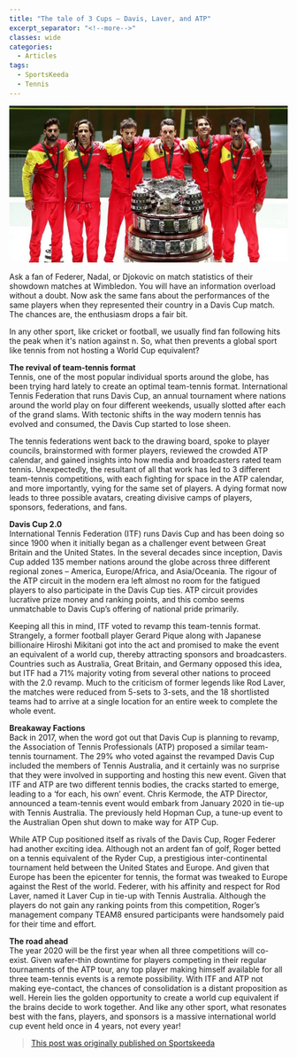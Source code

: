 ```yaml
---
title: "The tale of 3 Cups – Davis, Laver, and ATP"
excerpt_separator: "<!--more-->"
classes: wide
categories:
  - Articles
tags:
  - SportsKeeda
  - Tennis
---
```


![davis cup](/assets/images/skdavis.jpg)  

Ask a fan of Federer, Nadal, or Djokovic on match statistics of their showdown matches at Wimbledon. You will have an information overload without a doubt. Now ask the same fans about the performances of the same players when they represented their country in a Davis Cup match. The chances are, the enthusiasm drops a fair bit.
<!--more-->

In any other sport, like cricket or football, we usually find fan following hits the peak when it's nation against n. So, what then prevents a global sport like tennis from not hosting a World Cup equivalent?

**The revival of team-tennis format**  
Tennis, one of the most popular individual sports around the globe, has been trying hard lately to create an optimal team-tennis format. International Tennis Federation that runs Davis Cup, an annual tournament where nations around the world play on four different weekends, usually slotted after each of the grand slams. With tectonic shifts in the way modern tennis has evolved and consumed, the Davis Cup started to lose sheen.

The tennis federations went back to the drawing board, spoke to player councils, brainstormed with former players, reviewed the crowded ATP calendar, and gained insights into how media and broadcasters rated team tennis. Unexpectedly, the resultant of all that work has led to 3 different team-tennis competitions, with each fighting for space in the ATP calendar, and more importantly, vying for the same set of players. A dying format now leads to three possible avatars, creating divisive camps of players, sponsors, federations, and fans. 

**Davis Cup 2.0**  
International Tennis Federation (ITF) runs Davis Cup and has been doing so since 1900 when it initially began as a challenger event between Great Britain and the United States. In the several decades since inception, Davis Cup added 135 member nations around the globe across three different regional zones – America, Europe/Africa, and Asia/Oceania. The rigour of the ATP circuit in the modern era left almost no room for the fatigued players to also participate in the Davis Cup ties. ATP circuit provides lucrative prize money and ranking points, and this combo seems unmatchable to Davis Cup’s offering of national pride primarily.

Keeping all this in mind, ITF voted to revamp this team-tennis format. Strangely, a former football player Gerard Pique along with Japanese billionaire Hiroshi Mikitani got into the act and promised to make the event an equivalent of a world cup, thereby attracting sponsors and broadcasters. Countries such as Australia, Great Britain, and Germany opposed this idea, but ITF had a 71% majority voting from several other nations to proceed with the 2.0 revamp. Much to the criticism of former legends like Rod Laver, the matches were reduced from 5-sets to 3-sets, and the 18 shortlisted teams had to arrive at a single location for an entire week to complete the whole event. 

**Breakaway Factions**  
Back in 2017, when the word got out that Davis Cup is planning to revamp, the Association of Tennis Professionals (ATP) proposed a similar team-tennis tournament. The 29% who voted against the revamped Davis Cup included the members of Tennis Australia, and it certainly was no surprise that they were involved in supporting and hosting this new event. Given that ITF and ATP are two different tennis bodies, the cracks started to emerge, leading to a ‘for each, his own’ event. Chris Kermode, the ATP Director, announced a team-tennis event would embark from January 2020 in tie-up with Tennis Australia. The previously held Hopman Cup, a tune-up event to the Australian Open shut down to make way for ATP Cup.

While ATP Cup positioned itself as rivals of the Davis Cup, Roger Federer had another exciting idea. Although not an ardent fan of golf, Roger betted on a tennis equivalent of the Ryder Cup, a prestigious inter-continental tournament held between the United States and Europe. And given that Europe has been the epicenter for tennis, the format was tweaked to Europe against the Rest of the world. Federer, with his affinity and respect for Rod Laver, named it Laver Cup in tie-up with Tennis Australia. Although the players do not gain any ranking points from this competition, Roger’s management company TEAM8 ensured participants were handsomely paid for their time and effort. 

**The road ahead**  
The year 2020 will be the first year when all three competitions will co-exist. Given wafer-thin downtime for players competing in their regular tournaments of the ATP tour, any top player making himself available for all three team-tennis events is a remote possibility. With ITF and ATP not making eye-contact, the chances of consolidation is a distant proposition as well. Herein lies the golden opportunity to create a world cup equivalent if the brains decide to work together. And like any other sport, what resonates best with the fans, players, and sponsors is a massive international world cup event held once in 4 years, not every year!

> [This post was originally published on Sportskeeda](https://www.sportskeeda.com/tennis/the-tale-of-3-cups-davis-laver-and-atp)